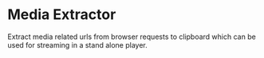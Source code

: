 # Media Extractor

Extract media related urls from browser requests to clipboard which can be used for streaming in a stand alone player.
